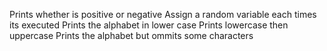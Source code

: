 Prints whether is positive or negative
Assign a random variable each times its executed
Prints the alphabet in lower case
Prints lowercase then uppercase
Prints the alphabet but ommits some characters
